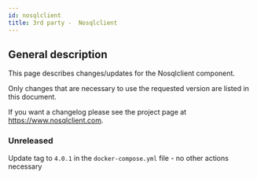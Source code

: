 ```yaml
---
id: nosqlclient 
title: 3rd party -  Nosqlclient 
---
```


## General description

This page describes changes/updates for the Nosqlclient component.

Only changes that are necessary to use the requested version are listed in this document.

If you want a changelog please see the project page at https://www.nosqlclient.com.

### Unreleased

Update tag to `4.0.1` in the `docker-compose.yml` file - no other actions necessary